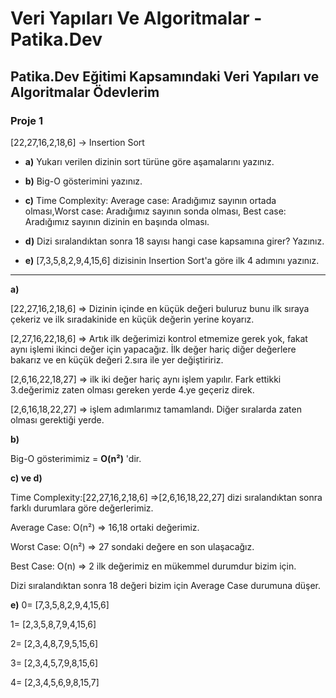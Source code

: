 # Veri Yapıları Ve Algoritmalar - Patika.Dev 
## Patika.Dev Eğitimi Kapsamındaki Veri Yapıları ve Algoritmalar Ödevlerim
### Proje 1
[22,27,16,2,18,6] -> Insertion Sort

* **a)** Yukarı verilen dizinin sort türüne göre aşamalarını yazınız.
* **b)** Big-O gösterimini yazınız.
* **c)** Time Complexity: Average case: Aradığımız sayının ortada olması,Worst case: Aradığımız sayının sonda olması, Best case: Aradığımız sayının dizinin en başında olması.
* **d)** Dizi sıralandıktan sonra 18 sayısı hangi case kapsamına girer? Yazınız.


* **e)** [7,3,5,8,2,9,4,15,6] dizisinin Insertion Sort'a göre ilk 4 adımını yazınız.

---

**a)**

[22,27,16,2,18,6] => Dizinin içinde en küçük değeri buluruz bunu ilk sıraya çekeriz ve ilk sıradakinide en küçük değerin yerine koyarız.

[2,27,16,22,18,6] => Artık ilk değerimizi kontrol etmemize gerek yok, fakat aynı işlemi ikinci değer için yapacağız. İlk değer hariç diğer değerlere bakarız ve en küçük değeri 2.sıra ile yer değiştiririz.

[2,6,16,22,18,27] => ilk iki değer hariç aynı işlem yapılır. Fark ettikki 3.değerimiz zaten olması gereken yerde 4.ye geçeriz direk.

[2,6,16,18,22,27] => işlem adımlarımız tamamlandı. Diğer sıralarda zaten olması gerektiği yerde.


**b)**

Big-O gösterimimiz = **O(n²)** 'dir.

**c) ve d)**

Time Complexity:[22,27,16,2,18,6] =>[2,6,16,18,22,27] dizi sıralandıktan sonra farklı durumlara göre değerlerimiz.

Average Case: O(n²) => 16,18 ortaki değerimiz. 

Worst Case: O(n²) => 27 sondaki değere en son ulaşacağız.

Best Case: O(n) => 2 ilk değerimiz en mükemmel durumdur bizim için.

Dizi sıralandıktan sonra 18 değeri bizim için Average Case durumuna düşer.

**e)**
0= [7,3,5,8,2,9,4,15,6] 

1= [2,3,5,8,7,9,4,15,6]

2= [2,3,4,8,7,9,5,15,6]

3= [2,3,4,5,7,9,8,15,6]

4= [2,3,4,5,6,9,8,15,7]
